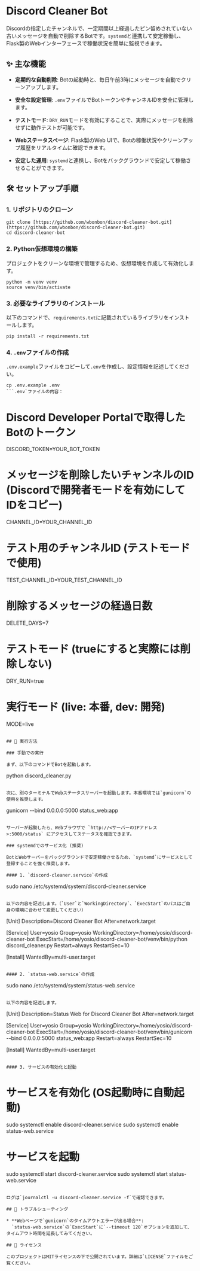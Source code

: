 # Discord Cleaner Bot

Discordの指定したチャンネルで、一定期間以上経過したピン留めされていない古いメッセージを自動で削除するBotです。`systemd`と連携して安定稼働し、Flask製のWebインターフェースで稼働状況を簡単に監視できます。

## ✨ 主な機能

* **定期的な自動削除**: Botの起動時と、毎日午前3時にメッセージを自動でクリーンアップします。

* **安全な設定管理**: `.env`ファイルでBotトークンやチャンネルIDを安全に管理します。

* **テストモード**: `DRY_RUN`モードを有効にすることで、実際にメッセージを削除せずに動作テストが可能です。

* **Webステータスページ**: Flask製のWeb UIで、Botの稼働状況やクリーンアップ履歴をリアルタイムに確認できます。

* **安定した運用**: `systemd`と連携し、Botをバックグラウンドで安定して稼働させることができます。

## 🛠️ セットアップ手順

### 1. リポジトリのクローン

```
git clone [https://github.com/wbonbon/discord-cleaner-bot.git](https://github.com/wbonbon/discord-cleaner-bot.git)
cd discord-cleaner-bot
```

### 2. Python仮想環境の構築

プロジェクトをクリーンな環境で管理するため、仮想環境を作成して有効化します。

```
python -m venv venv
source venv/bin/activate
```

### 3. 必要なライブラリのインストール

以下のコマンドで、`requirements.txt`に記載されているライブラリをインストールします。

```
pip install -r requirements.txt
```

### 4. `.env`ファイルの作成

`.env.example`ファイルをコピーして`.env`を作成し、設定情報を記述してください。

```
cp .env.example .env
```.env`ファイルの内容：

```
# Discord Developer Portalで取得したBotのトークン
DISCORD_TOKEN=YOUR_BOT_TOKEN

# メッセージを削除したいチャンネルのID (Discordで開発者モードを有効にしてIDをコピー)
CHANNEL_ID=YOUR_CHANNEL_ID

# テスト用のチャンネルID (テストモードで使用)
TEST_CHANNEL_ID=YOUR_TEST_CHANNEL_ID

# 削除するメッセージの経過日数
DELETE_DAYS=7

# テストモード (trueにすると実際には削除しない)
DRY_RUN=true

# 実行モード (live: 本番, dev: 開発)
MODE=live
```

## 🚀 実行方法

### 手動での実行

まず、以下のコマンドでBotを起動します。

```
python discord_cleaner.py
```

次に、別のターミナルでWebステータスサーバーを起動します。本番環境では`gunicorn`の使用を推奨します。

```
gunicorn --bind 0.0.0.0:5000 status_web:app
```

サーバーが起動したら、Webブラウザで `http://<サーバーのIPアドレス>:5000/status` にアクセスしてステータスを確認できます。

### systemdでのサービス化 (推奨)

BotとWebサーバーをバックグラウンドで安定稼働させるため、`systemd`にサービスとして登録することを強く推奨します。

#### 1. `discord-cleaner.service`の作成

```
sudo nano /etc/systemd/system/discord-cleaner.service
```

以下の内容を記述します。（`User`と`WorkingDirectory`、`ExecStart`のパスはご自身の環境に合わせて変更してください）

```
[Unit]
Description=Discord Cleaner Bot
After=network.target

[Service]
User=yosio
Group=yosio
WorkingDirectory=/home/yosio/discord-cleaner-bot
ExecStart=/home/yosio/discord-cleaner-bot/venv/bin/python discord_cleaner.py
Restart=always
RestartSec=10

[Install]
WantedBy=multi-user.target
```

#### 2. `status-web.service`の作成

```
sudo nano /etc/systemd/system/status-web.service
```

以下の内容を記述します。

```
[Unit]
Description=Status Web for Discord Cleaner Bot
After=network.target

[Service]
User=yosio
Group=yosio
WorkingDirectory=/home/yosio/discord-cleaner-bot
ExecStart=/home/yosio/discord-cleaner-bot/venv/bin/gunicorn --bind 0.0.0.0:5000 status_web:app
Restart=always
RestartSec=10

[Install]
WantedBy=multi-user.target
```

#### 3. サービスの有効化と起動

```
# サービスを有効化 (OS起動時に自動起動)
sudo systemctl enable discord-cleaner.service
sudo systemctl enable status-web.service

# サービスを起動
sudo systemctl start discord-cleaner.service
sudo systemctl start status-web.service
```

ログは`journalctl -u discord-cleaner.service -f`で確認できます。

## 🔧 トラブルシューティング

* **Webページで`gunicorn`のタイムアウトエラーが出る場合**:
  `status-web.service`の`ExecStart`に`--timeout 120`オプションを追加して、タイムアウト時間を延長してみてください。

## 📄 ライセンス

このプロジェクトはMITライセンスの下で公開されています。詳細は`LICENSE`ファイルをご覧ください。
